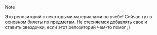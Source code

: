 

> [!NOTE] 
> Это репозиторий с некоторыми материалами по учебе!
> Сейчас тут в основном билеты по предметам. Не стесняемся добавлять свое и ставить звездочки, если этот репозиторий чем-то помог ;)






